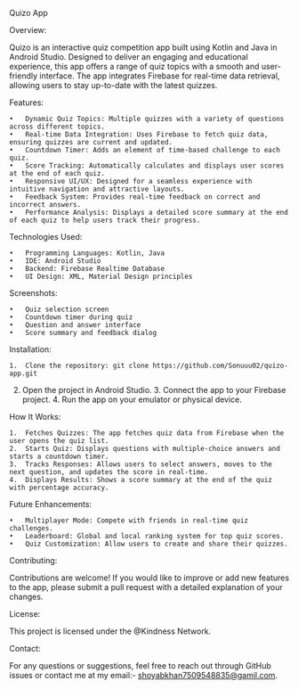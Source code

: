 Quizo App

Overview:

Quizo is an interactive quiz competition app built using Kotlin and Java in Android Studio. Designed to deliver an engaging and educational experience, this app offers a range of quiz topics with a smooth and user-friendly interface. The app integrates Firebase for real-time data retrieval, allowing users to stay up-to-date with the latest quizzes.

Features:

	•	Dynamic Quiz Topics: Multiple quizzes with a variety of questions across different topics.
	•	Real-time Data Integration: Uses Firebase to fetch quiz data, ensuring quizzes are current and updated.
	•	Countdown Timer: Adds an element of time-based challenge to each quiz.
	•	Score Tracking: Automatically calculates and displays user scores at the end of each quiz.
	•	Responsive UI/UX: Designed for a seamless experience with intuitive navigation and attractive layouts.
	•	Feedback System: Provides real-time feedback on correct and incorrect answers.
	•	Performance Analysis: Displays a detailed score summary at the end of each quiz to help users track their progress.

Technologies Used:

	•	Programming Languages: Kotlin, Java
	•	IDE: Android Studio
	•	Backend: Firebase Realtime Database
	•	UI Design: XML, Material Design principles

Screenshots:

	•	Quiz selection screen
	•	Countdown timer during quiz
	•	Question and answer interface
	•	Score summary and feedback dialog

Installation:

	1.	Clone the repository: git clone https://github.com/Sonuuu02/quizo-app.git
  2.	Open the project in Android Studio.
	3.	Connect the app to your Firebase project.
	4.	Run the app on your emulator or physical device.

How It Works:

	1.	Fetches Quizzes: The app fetches quiz data from Firebase when the user opens the quiz list.
	2.	Starts Quiz: Displays questions with multiple-choice answers and starts a countdown timer.
	3.	Tracks Responses: Allows users to select answers, moves to the next question, and updates the score in real-time.
	4.	Displays Results: Shows a score summary at the end of the quiz with percentage accuracy.

Future Enhancements:

	•	Multiplayer Mode: Compete with friends in real-time quiz challenges.
	•	Leaderboard: Global and local ranking system for top quiz scores.
	•	Quiz Customization: Allow users to create and share their quizzes.

Contributing:

Contributions are welcome! If you would like to improve or add new features to the app, please submit a pull request with a detailed explanation of your changes.

License:

This project is licensed under the @Kindness Network.

Contact:

For any questions or suggestions, feel free to reach out through GitHub issues or contact me at my email:- shoyabkhan7509548835@gamil.com.
